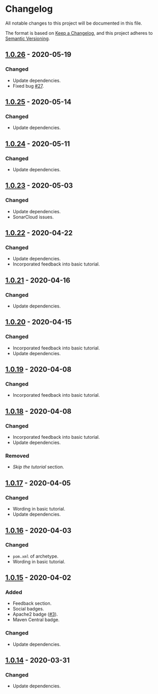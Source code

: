 # Changelog
All notable changes to this project will be documented in this file.

The format is based on [Keep a Changelog](https://keepachangelog.com/en/1.0.0/),
and this project adheres to [Semantic Versioning](https://semver.org/spec/v2.0.0.html).

## [1.0.26](https://github.com/quantummaid/quantummaid-tutorials/blob/master/README.md) - 2020-05-19
### Changed
- Update dependencies.
- Fixed bug [#27](https://github.com/quantummaid/quantummaid-tutorials/issues/27).

## [1.0.25](https://github.com/quantummaid/quantummaid-tutorials/blob/master/README.md) - 2020-05-14
### Changed
- Update dependencies.

## [1.0.24](https://github.com/quantummaid/quantummaid-tutorials/blob/master/README.md) - 2020-05-11
### Changed
- Update dependencies.

## [1.0.23](https://github.com/quantummaid/quantummaid-tutorials/blob/master/README.md) - 2020-05-03
### Changed
- Update dependencies.
- SonarCloud issues.

## [1.0.22](https://github.com/quantummaid/quantummaid-tutorials/blob/master/README.md) - 2020-04-22
### Changed
- Update dependencies.
- Incorporated feedback into basic tutorial.

## [1.0.21](https://github.com/quantummaid/quantummaid-tutorials/blob/master/README.md) - 2020-04-16
### Changed
- Update dependencies.

## [1.0.20](https://github.com/quantummaid/quantummaid-tutorials/blob/master/README.md) - 2020-04-15
### Changed
- Incorporated feedback into basic tutorial.
- Update dependencies.

## [1.0.19](https://github.com/quantummaid/quantummaid-tutorials/blob/master/README.md) - 2020-04-08
### Changed
- Incorporated feedback into basic tutorial.

## [1.0.18](https://github.com/quantummaid/quantummaid-tutorials/blob/master/README.md) - 2020-04-08
### Changed
- Incorporated feedback into basic tutorial.
- Update dependencies.
### Removed
- *Skip the tutorial* section.

## [1.0.17](https://github.com/quantummaid/quantummaid-tutorials/blob/master/README.md) - 2020-04-05
### Changed
- Wording in basic tutorial.
- Update dependencies.

## [1.0.16](https://github.com/quantummaid/quantummaid-tutorials/blob/master/README.md) - 2020-04-03
### Changed
- `pom.xml` of archetype.
- Wording in basic tutorial.

## [1.0.15](https://github.com/quantummaid/quantummaid-tutorials/blob/master/README.md) - 2020-04-02
### Added
- Feedback section.
- Social badges.
- Apache2 badge ([#3](https://github.com/quantummaid/quantummaid-tutorials/issues/3)).
- Maven Central badge.
### Changed
- Update dependencies.

## [1.0.14](https://github.com/quantummaid/quantummaid-tutorials/blob/master/README.md) - 2020-03-31
### Changed
- Update dependencies.
 